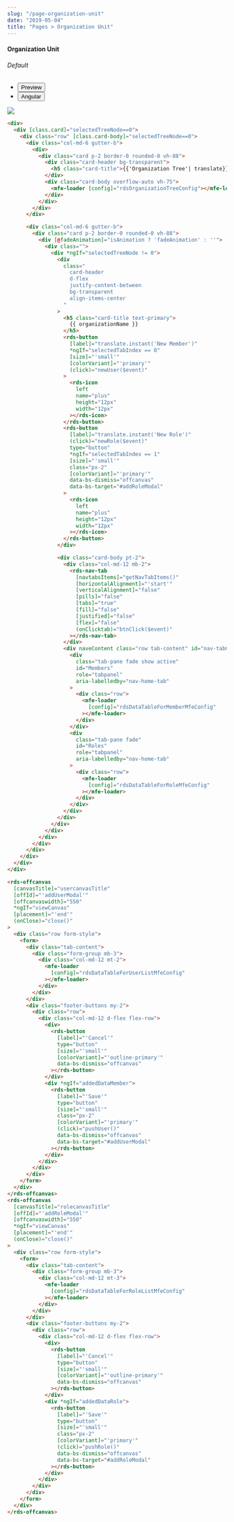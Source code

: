 ```yaml
---
slug: "/page-organization-unit"
date: "2019-05-04"
title: "Pages > Organization Unit"
---
```


<!-- CSS only -->
<link href="https://cdn.jsdelivr.net/npm/bootstrap@5.1.3/dist/css/bootstrap.min.css" rel="stylesheet" integrity="sha384-1BmE4kWBq78iYhFldvKuhfTAU6auU8tT94WrHftjDbrCEXSU1oBoqyl2QvZ6jIW3" crossorigin="anonymous">
<link rel="stylesheet" href="../../../../../../../raaghu/src/assets/css/style-elements.css">
<link rel="stylesheet" href="../../../../../../../raaghu/src/assets/css/main.css">

#### Organization Unit

 <section class="py-4">
    <h6>Default</h6>
    <div class="py-3">
      <div class="cust-tabs">
        <ul class="nav nav-tabs" id="myTab" role="tablist">
          <li class="nav-item" role="presentation">
            <button class="nav-link active" id="PreviewBasic-tab1" data-bs-toggle="tab" data-bs-target="#PreviewBasic1" type="button" role="tab" aria-controls="PreviewBasic1" aria-selected="true">Preview </button>
          </li>
          <li class="nav-item" role="presentation">
            <button class="nav-link" id="AngularBasic-tab1" data-bs-toggle="tab" data-bs-target="#AngularBasic1" type="button" role="tab" aria-controls="AngularBasic1" aria-selec0ted="false"><i class="bi bi-code-slash" style="font-size:1.0rem"></i>Angular</button>
          </li>
        </ul>
      </div>
      <div class="tab-content card border" id="myTabContent">
        <div class="tab-pane fade show active" id="PreviewBasic1" role="tabpanel" aria-labelledby="PreviewBasic-tab">
         <div class="contents bg-light p-5">
              <div class="row">
               <img src="\images\organization-unit.png" class="img-fluid">
              </div>          
  </div>
        </div>
        <div class="tab-pane fade show" id="AngularBasic1" role="tabpanel" aria-labelledby="AngularBasic-tab1">
          <div class="contents bg-code">
<div class="row m-0">

```html
<div>
  <div [class.card]="selectedTreeNode==0">
    <div class="row" [class.card-body]="selectedTreeNode==0">
      <div class="col-md-6 gutter-b">
        <div>
          <div class="card p-2 border-0 rounded-0 vh-88">
            <div class="card-header bg-transparent">
              <h5 class="card-title">{{'Organization Tree'| translate}}</h5>
            </div>
            <div class="card-body overflow-auto vh-75">
              <mfe-loader [config]="rdsOrganizationTreeConfig"></mfe-loader>
            </div>
          </div>
        </div>
      </div>

      <div class="col-md-6 gutter-b">
        <div class="card p-2 border-0 rounded-0 vh-88">
          <div [@fadeAnimation]="isAnimation ? 'fadeAnimation' : ''">
            <div class="">
              <div *ngIf="selectedTreeNode != 0">
                <div
                  class="
                    card-header
                    d-flex
                    justify-content-between
                    bg-transparent
                    align-items-center
                  "
                >
                  <h5 class="card-title text-primary">
                    {{ organizationName }}
                  </h5>
                  <rds-button
                    [label]="translate.instant('New Member')"
                    *ngIf="selectedTabIndex == 0"
                    [size]="'small'"
                    [colorVariant]="'primary'"
                    (click)="newUser($event)"
                  >
                    <rds-icon
                      left
                      name="plus"
                      height="12px"
                      width="12px"
                    ></rds-icon>
                  </rds-button>
                  <rds-button
                    [label]="translate.instant('New Role')"
                    (click)="newRole($event)"
                    type="button"
                    *ngIf="selectedTabIndex == 1"
                    [size]="'small'"
                    class="px-2"
                    [colorVariant]="'primary'"
                    data-bs-dismiss="offcanvas"
                    data-bs-target="#addRoleModal"
                  >
                    <rds-icon
                      left
                      name="plus"
                      height="12px"
                      width="12px"
                    ></rds-icon>
                  </rds-button>
                </div>

                <div class="card-body pt-2">
                  <div class="col-md-12 mb-2">
                    <rds-nav-tab
                      [navtabsItems]="getNavTabItems()"
                      [horizontalAlignment]="'start'"
                      [verticalAlignment]="false"
                      [pills]="false"
                      [tabs]="true"
                      [fill]="false"
                      [justified]="false"
                      [flex]="false"
                      (onClicktab)="btnClick($event)"
                    ></rds-nav-tab>
                  </div>
                  <div naveContent class="row tab-content" id="nav-tabContent">
                    <div
                      class="tab-pane fade show active"
                      id="Members"
                      role="tabpanel"
                      aria-labelledby="nav-home-tab"
                    >
                      <div class="row">
                        <mfe-loader
                          [config]="rdsDataTableForMemberMfeConfig"
                        ></mfe-loader>
                      </div>
                    </div>
                    <div
                      class="tab-pane fade"
                      id="Roles"
                      role="tabpanel"
                      aria-labelledby="nav-home-tab"
                    >
                      <div class="row">
                        <mfe-loader
                          [config]="rdsDataTableForRoleMfeConfig"
                        ></mfe-loader>
                      </div>
                    </div>
                  </div>
                </div>
              </div>
            </div>
          </div>
        </div>
      </div>
    </div>
  </div>
</div>

<rds-offcanvas
  [canvasTitle]="usercanvasTitle"
  [offId]="'addUserModal'"
  [offcanvaswidth]="550"
  *ngIf="viewCanvas"
  [placement]="'end'"
  (onClose)="close()"
>
  <div class="row form-style">
    <form>
      <div class="tab-content">
        <div class="form-group mb-3">
          <div class="col-md-12 mt-2">
            <mfe-loader
              [config]="rdsDataTableForUserListMfeConfig"
            ></mfe-loader>
          </div>
        </div>
      </div>
      <div class="footer-buttons my-2">
        <div class="row">
          <div class="col-md-12 d-flex flex-row">
            <div>
              <rds-button
                [label]="'Cancel'"
                type="button"
                [size]="'small'"
                [colorVariant]="'outline-primary'"
                data-bs-dismiss="offcanvas"
              ></rds-button>
            </div>
            <div *ngIf="addedDataMember">
              <rds-button
                [label]="'Save'"
                type="button"
                [size]="'small'"
                class="px-2"
                [colorVariant]="'primary'"
                (click)="pushUser()"
                data-bs-dismiss="offcanvas"
                data-bs-target="#addUserModal"
              ></rds-button>
            </div>
          </div>
        </div>
      </div>
    </form>
  </div>
</rds-offcanvas>
<rds-offcanvas
  [canvasTitle]="rolecanvasTitle"
  [offId]="'addRoleModal'"
  [offcanvaswidth]="550"
  *ngIf="viewCanvas"
  [placement]="'end'"
  (onClose)="close()"
>
  <div class="row form-style">
    <form>
      <div class="tab-content">
        <div class="form-group mb-3">
          <div class="col-md-12 mt-3">
            <mfe-loader
              [config]="rdsDataTableForRoleListMfeConfig"
            ></mfe-loader>
          </div>
        </div>
      </div>
      <div class="footer-buttons my-2">
        <div class="row">
          <div class="col-md-12 d-flex flex-row">
            <div>
              <rds-button
                [label]="'Cancel'"
                type="button"
                [size]="'small'"
                [colorVariant]="'outline-primary'"
                data-bs-dismiss="offcanvas"
              ></rds-button>
            </div>
            <div *ngIf="addedDataRole">
              <rds-button
                [label]="'Save'"
                type="button"
                [size]="'small'"
                class="px-2"
                [colorVariant]="'primary'"
                (click)="pushRole()"
                data-bs-dismiss="offcanvas"
                data-bs-target="#addRoleModal"
              ></rds-button>
            </div>
          </div>
        </div>
      </div>
    </form>
  </div>
</rds-offcanvas>
```

</div>
</div>
  </div>
        </div>
      </div>
    </div>
  </section>
